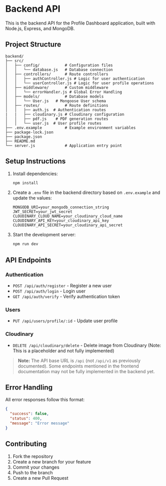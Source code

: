 # Backend API

This is the backend API for the Profile Dashboard application, built with Node.js, Express, and MongoDB.

## Project Structure

```
backend/
├── src/
│   ├── config/           # Configuration files
│   │   └── database.js   # Database connection
│   ├── controllers/      # Route controllers
│   │   ├── authController.js # Logic for user authentication
│   │   └── userController.js # Logic for user profile operations
│   ├── middleware/       # Custom middleware
│   │   └── errorHandler.js # Global Error Handling
│   ├── models/           # Database models
│   │   └── User.js   # Mongoose User schema
│   ├── routes/           # Route definitions
│   │   ├── auth.js  # Authentication routes
|   |   ├── cloudinary.js # Cloudinary configuration
│   │   ├── pdf.js    # PDF generation routes
│   │   └── user.js  # User profile routes
├── .env.example          # Example environment variables
├── package-lock.json
├── package.json
├── README.md
└── server.js             # Application entry point
```

## Setup Instructions

1. Install dependencies:
   ```bash
   npm install
   ```

2. Create a `.env` file in the backend directory based on `.env.example` and update the values:
   ```
   MONGODB_URI=your_mongodb_connection_string
   JWT_SECRET=your_jwt_secret
   CLOUDINARY_CLOUD_NAME=your_cloudinary_cloud_name
   CLOUDINARY_API_KEY=your_cloudinary_api_key
   CLOUDINARY_API_SECRET=your_cloudinary_api_secret
   ```

3. Start the development server:
   ```bash
   npm run dev
   ```

## API Endpoints

### Authentication
- `POST /api/auth/register` - Register a new user
- `POST /api/auth/login` - Login user
- `GET /api/auth/verify` - Verify authentication token

### Users
- `PUT /api/users/profile/:id` - Update user profile

### Cloudinary
- `DELETE /api/cloudinary/delete` - Delete image from Cloudinary (Note: This is a placeholder and not fully implemented)

> **Note:** The API base URL is `/api` (not `/api/v1` as previously documented). Some endpoints mentioned in the frontend documentation may not be fully implemented in the backend yet.

## Error Handling

All error responses follow this format:
```json
{
  "success": false,
  "status": 400,
  "message": "Error message"
}
```

## Contributing

1. Fork the repository
2. Create a new branch for your feature
3. Commit your changes
4. Push to the branch
5. Create a new Pull Request
